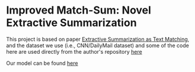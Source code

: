 # Improved Match-Sum: Novel Extractive Summarization

This project is based on paper [Extractive Summarization as Text Matching](https://arxiv.org/abs/2004.08795), and the dataset we use (i.e., CNN/DailyMail dataset) and some of the code here are used directly from the author's repository [here](https://github.com/maszhongming/MatchSum)

Our model can be found [here](https://drive.google.com/drive/folders/1249xpWMWz-V_QXlHEvTbXKe_s0kGgfbD?usp=sharing)
